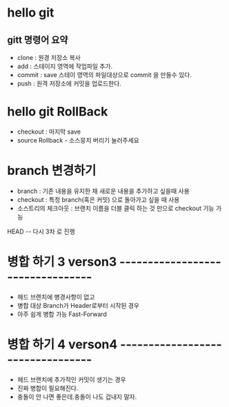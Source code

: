 
# hello git

## gitt 명령어 요약


- clone : 원경 저장소 복사
- add : 스테이지 영역에 작업파일 추가. 
- commit : save 스테이 영역의 파일대상으로 commit 을 만들수 있다.
- push : 원격 저장소에 커밋을 업로드한다. 


# hello git RollBack
- checkout :  마지막 save 
- source Rollback - 소스뭉치 버리기 눌러주세요


# branch 변경하기
 - branch : 기존 내용을 유지한 채 새로운 내용을 추가하고 싶을때 사용
 - checkout : 특정 branch(혹은 커밋) 으로 돌아가고 싶을 때 사용
 - 소스트리의 체크아웃 : 브랜치 이름을 더블 클릭 하는 것 만으로 checkout 기능 가능

 HEAD
 -- 다시 3차 로 진행


# 병합 하기 3 verson3 ---------------------------------

- 헤드 브랜치에 병경사항이 없고 
- 병합 대상 Branch가 Header로부터 시작된 경우 
- 아주 쉽게 병합 가능 Fast-Forward


# 병합 하기 4 verson4 ---------------------------------

- 헤드 브랜치에 추가적인 커밋이 생기는 경우 
- 진짜 병합이 필요해진다. 
- 충돌이 안 나면 좋은데.충돌이 나도 겁내지 말자. 
